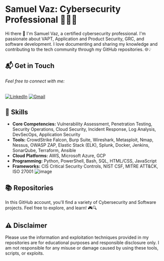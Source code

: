 # Samuel Vaz: Cybersecurity Professional 👨‍💻🔐

Hi there 👋 I'm Samuel Vaz, a certified cybersecurity professional. I'm passionate about VAPT, Application and Product Security, GRC, and software development. I love documenting and sharing my knowledge and contributing to the tech community through my GitHub repositories. 🌐💡

## 📬 Get in Touch

###### Feel free to connect with me:

<a href="https://linkedin.com/in/samuel-vaz" target="_blank"><img src="https://img.shields.io/badge/LinkedIn-0077B5?style=for-the-badge&logo=linkedin&logoColor=white" alt="LinkedIn"></a> <a href="mailto:samuelvaz1060@gmail.com" target="_blank"> <img src="https://img.shields.io/badge/samuelvaz1060@gmail.com-D14836?style=for-the-badge&logo=gmail&logoColor=white" alt="Gmail"></a>

## 🧰 Skills
- **Core Competencies:** Vulnerability Assessment, Penetration Testing, Security Operations, Cloud Security, Incident Response, Log Analysis, DevSecOps, Application Security
- **Tools:** CrowdStrike Falcon, Burp Suite, Wireshark, Metasploit, Nmap, Nessus, OWASP ZAP, Elastic Stack (ELK), Splunk, Docker, Jenkins, SonarQube, Terraform, Ansible
- **Cloud Platforms:** AWS, Microsoft Azure, GCP
- **Programming:** Python, PowerShell, Bash, SQL, HTML/CSS, JavaScript
- **Frameworks:** CIS Critical Security Controls, NIST CSF, MITRE ATT&CK, ISO 27001
![image](https://github.com/user-attachments/assets/67c93559-0b98-441a-b7a8-d34d698f32a4)


## 📚 Repositories

In this GitHub account, you'll find a variety of Cybersecurity and Software projects. Feel free to explore, and learn! 🎮🔍


## ⚠️ Disclaimer

Please use the information and exploitation techniques provided in my repositories  are for educational purposes and responsible disclosure only. I am not responsible for any misuse or damage caused by using these tools, scripts, or exploits.
